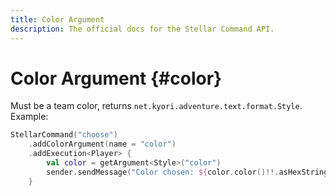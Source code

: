 ```yaml
---
title: Color Argument
description: The official docs for the Stellar Command API.
---
```


# Color Argument {#color}

Must be a team color, returns `net.kyori.adventure.text.format.Style`. Example:

```kotlin
StellarCommand("choose")
    .addColorArgument(name = "color")
    .addExecution<Player> {
        val color = getArgument<Style>("color")
        sender.sendMessage("Color chosen: ${color.color()!!.asHexString()}")
    }
```